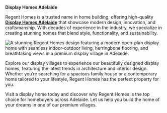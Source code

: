 **Display Homes Adelaide**

Regent Homes is a trusted name in home building, offering high-quality **[Display Homes Adelaide](https://regenthomes.com.au/display-homes/)** that showcase modern design, innovation, and craftsmanship. With decades of experience in the industry, we specialize in creating stunning homes that blend style, functionality, and sustainability.
<html>
<body>
<!--StartFragment--><google-sheets-html-origin><!--td {border: 1px solid #cccccc;}br {mso-data-placement:same-cell;}-->
<img src="https://regenthomes.com.au/wp-content/uploads/2024/05/Regent-Homes-Custom-Homes-Peregine-Way-30-1024x683.jpg" alt="A stunning Regent Homes design featuring a modern open-plan display home with seamless indoor-outdoor living, herringbone flooring, and breathtaking views in a premium display village in Adelaide."/>

<!--EndFragment-->
</body>
</html>

Explore our display villages to experience our beautifully designed display homes, featuring the latest trends in architecture and interior design. Whether you’re searching for a spacious family house or a contemporary home tailored to your lifestyle, Regent Homes has the perfect property for you.

Visit a display home today and discover why Regent Homes is the top choice for homebuyers across Adelaide. Let us help you build the home of your dreams in one of our premium villages.
